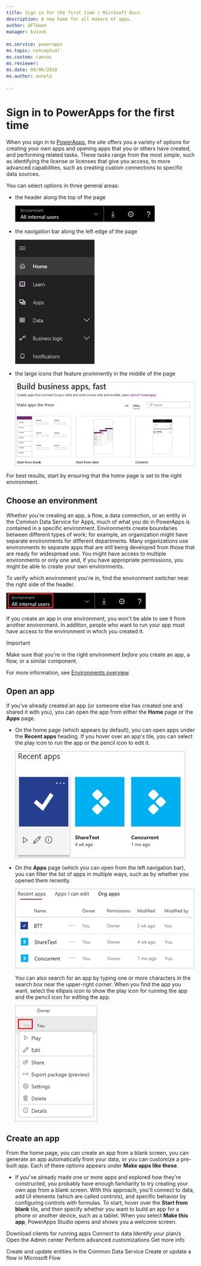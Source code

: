 ```yaml
---
title: Sign in for the first time | Microsoft Docs
description: A new home for all makers of apps.
author: AFTOwen
manager: kvivek

ms.service: powerapps
ms.topic: conceptual
ms.custom: canvas
ms.reviewer:
ms.date: 08/06/2018
ms.author: anneta

---
```

# Sign in to PowerApps for the first time

When you sign in to [PowerApps](https://web.powerapps.com?utm_source=padocs&utm_medium=linkinadoc&utm_campaign=referralsfromdoc), the site offers you a variety of options for creating your own apps and opening apps that you or others have created, and performing related tasks. These tasks range from the most simple, such as identifying the license or licenses that give you access, to more advanced capabilities, such as creating custom connections to specific data sources.

You can select options in three general areas:

- the header along the top of the page

    ![Header](media/intro-maker-portal/header.png)

- the navigation bar along the left edge of the page

    ![Navigation bar](media/intro-maker-portal/nav-bar.png)

- the large icons that feature prominently in the middle of the page

    ![Center area of the home page](media/intro-maker-portal/center-area.png)

For best results, start by ensuring that the home page is set to the right environment.

## Choose an environment

Whether you're creating an app, a flow, a data connection, or an entity in the Common Data Service for Apps, much of what you do in PowerApps is contained in a specific environment. Environments create boundaries between different types of work; for example, an organization might have separate environments for different departments. Many organizations use environments to separate apps that are still being developed from those that are ready for widespread use. You might have access to multiple environments or only one and, if you have appropriate permissions, you might be able to create your own environments.

To verify which environment you're in, find the environment switcher near the right side of the header.

![Environment switcher](media/intro-maker-portal/environment-switcher.png)

If you create an app in one environment, you won't be able to see it from another environment. In addition, people who want to run your app must have access to the environment in which you created it.

> [!IMPORTANT]
> Make sure that you're in the right environment *before* you create an app, a flow, or a similar component.

For more information, see [Environments overview](../../administrator/environments-overview.md).

## Open an app

If you've already created an app (or someone else has created one and shared it with you), you can open the app from either the **Home** page or the **Apps** page.

- On the home page (which appears by default), you can open apps under the **Recent apps** heading. If you hover over an app's tile, you can select the play icon to run the app or the pencil icon to edit it.

    ![Recent apps](media/intro-maker-portal/recent-apps.png)

- On the **Apps** page (which you can open from the left navigation bar), you can filter the list of apps in multiple ways, such as by whether you opened them recently.

    ![Org apps](media/intro-maker-portal/org-apps.png)

    You can also search for an app by typing one or more characters in the search box near the upper-right corner. When you find the app you want, select the ellipsis icon to show the play icon for running the app and the pencil icon for editing the app.

    ![Ellipsis menu](media/intro-maker-portal/ellipsis-menu.png)

## Create an app

From the home page, you can create an app from a blank screen, you can generate an app automatically from your data, or you can customize a pre-built app. Each of these options appears under **Make apps like these**.

- If you've already made one or more apps and explored how they're constructed, you probably have enough familiarity to try creating your own app from a blank screen. With this approach, you'll connect to data, add UI elements (which are called controls), and specific behavior by configuring controls with formulas. To start, hover over the **Start from blank** tile, and then specify whether you want to build an app for a phone or another device, such as a tablet. When you select **Make this app**, PowerApps Studio opens and shows you a welcome screen.

Download clients for running apps
Connect to data
Identify your plan/s
Open the Admin center
Perform advanced customizations
Get more info

Create and update entities in the Common Data Service
Create or update a flow in Microsoft Flow